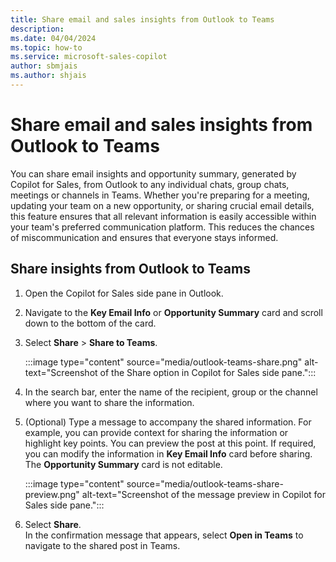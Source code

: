 ```yaml
---
title: Share email and sales insights from Outlook to Teams
description: 
ms.date: 04/04/2024
ms.topic: how-to
ms.service: microsoft-sales-copilot
author: sbmjais
ms.author: shjais
---
```


# Share email and sales insights from Outlook to Teams 

You can share email insights and opportunity summary, generated by Copilot for Sales, from Outlook to any individual chats, group chats, meetings or channels in Teams. Whether you're preparing for a meeting, updating your team on a new opportunity, or sharing crucial email details, this feature ensures that all relevant information is easily accessible within your team's preferred communication platform. This reduces the chances of miscommunication and ensures that everyone stays informed.

## Share insights from Outlook to Teams

1. Open the Copilot for Sales side pane in Outlook.

1. Navigate to the **Key Email Info** or **Opportunity Summary** card and scroll down to the bottom of the card.

1. Select **Share** > **Share to Teams**.

   :::image type="content" source="media/outlook-teams-share.png" alt-text="Screenshot of the Share option in Copilot for Sales side pane.":::

1. In the search bar, enter the name of the recipient, group or the channel where you want to share the information.

1. (Optional) Type a message to accompany the shared information. For example, you can provide context for sharing the information or highlight key points.
   You can preview the post at this point. If required, you can modify the information in **Key Email Info** card before sharing. The **Opportunity Summary** card is not editable.

    :::image type="content" source="media/outlook-teams-share-preview.png" alt-text="Screenshot of the message preview in Copilot for Sales side pane.":::

1. Select **Share**.  
   In the confirmation message that appears, select **Open in Teams** to navigate to the shared post in Teams.
